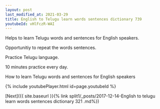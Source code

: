 ```yaml
---
layout: post
last_modified_at: 2021-03-29
title: English to Telugu learn words sentences dictionary 739 
youtubeId: vHlFczR-WAI
---
```

 
 
Helps to learn Telugu words and sentences for English speakers.

Opportunitiy to repeat the words sentences. 

Practice Telugu language. 
 
10 minutes practice every day. 
 
How to learn Telugu words and sentences for English speakers 
 
{% include youtubePlayer.html id=page.youtubeId %}
 
 
[Next]({{ site.baseurl }}{% link  split1/_posts/2017-12-14-English to telugu learn words sentences dictionary 321 .md%})
 
